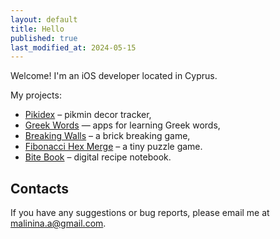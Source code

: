 ```yaml
---
layout: default
title: Hello
published: true
last_modified_at: 2024-05-15
---
```


Welcome! I'm an iOS developer located in Cyprus. 

My projects:
- [Pikidex](/pikidex/) – pikmin decor tracker,
- [Greek Words](/greek-words-app/) — apps for learning Greek words,
- [Breaking Walls](/breaking-walls/) – a brick breaking game,
- [Fibonacci Hex Merge](/fibonacci-hex-merge-game/) – a tiny puzzle game.
- [Bite Book](/bite-book/) – digital recipe notebook.

## Contacts

If you have any suggestions or bug reports, please email me at malinina.a@gmail.com.
